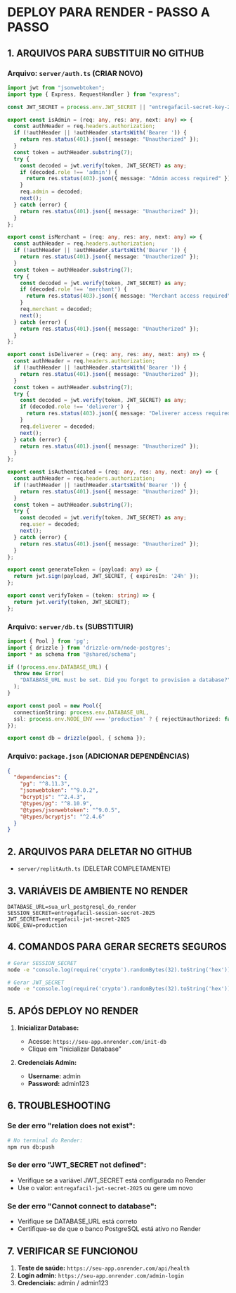 # DEPLOY PARA RENDER - PASSO A PASSO

## 1. ARQUIVOS PARA SUBSTITUIR NO GITHUB

### Arquivo: `server/auth.ts` (CRIAR NOVO)
```typescript
import jwt from "jsonwebtoken";
import type { Express, RequestHandler } from "express";

const JWT_SECRET = process.env.JWT_SECRET || "entregafacil-secret-key-2025";

export const isAdmin = (req: any, res: any, next: any) => {
  const authHeader = req.headers.authorization;
  if (!authHeader || !authHeader.startsWith('Bearer ')) {
    return res.status(401).json({ message: "Unauthorized" });
  }
  const token = authHeader.substring(7);
  try {
    const decoded = jwt.verify(token, JWT_SECRET) as any;
    if (decoded.role !== 'admin') {
      return res.status(403).json({ message: "Admin access required" });
    }
    req.admin = decoded;
    next();
  } catch (error) {
    return res.status(401).json({ message: "Unauthorized" });
  }
};

export const isMerchant = (req: any, res: any, next: any) => {
  const authHeader = req.headers.authorization;
  if (!authHeader || !authHeader.startsWith('Bearer ')) {
    return res.status(401).json({ message: "Unauthorized" });
  }
  const token = authHeader.substring(7);
  try {
    const decoded = jwt.verify(token, JWT_SECRET) as any;
    if (decoded.role !== 'merchant') {
      return res.status(403).json({ message: "Merchant access required" });
    }
    req.merchant = decoded;
    next();
  } catch (error) {
    return res.status(401).json({ message: "Unauthorized" });
  }
};

export const isDeliverer = (req: any, res: any, next: any) => {
  const authHeader = req.headers.authorization;
  if (!authHeader || !authHeader.startsWith('Bearer ')) {
    return res.status(401).json({ message: "Unauthorized" });
  }
  const token = authHeader.substring(7);
  try {
    const decoded = jwt.verify(token, JWT_SECRET) as any;
    if (decoded.role !== 'deliverer') {
      return res.status(403).json({ message: "Deliverer access required" });
    }
    req.deliverer = decoded;
    next();
  } catch (error) {
    return res.status(401).json({ message: "Unauthorized" });
  }
};

export const isAuthenticated = (req: any, res: any, next: any) => {
  const authHeader = req.headers.authorization;
  if (!authHeader || !authHeader.startsWith('Bearer ')) {
    return res.status(401).json({ message: "Unauthorized" });
  }
  const token = authHeader.substring(7);
  try {
    const decoded = jwt.verify(token, JWT_SECRET) as any;
    req.user = decoded;
    next();
  } catch (error) {
    return res.status(401).json({ message: "Unauthorized" });
  }
};

export const generateToken = (payload: any) => {
  return jwt.sign(payload, JWT_SECRET, { expiresIn: '24h' });
};

export const verifyToken = (token: string) => {
  return jwt.verify(token, JWT_SECRET);
};
```

### Arquivo: `server/db.ts` (SUBSTITUIR)
```typescript
import { Pool } from 'pg';
import { drizzle } from 'drizzle-orm/node-postgres';
import * as schema from "@shared/schema";

if (!process.env.DATABASE_URL) {
  throw new Error(
    "DATABASE_URL must be set. Did you forget to provision a database?",
  );
}

export const pool = new Pool({ 
  connectionString: process.env.DATABASE_URL,
  ssl: process.env.NODE_ENV === 'production' ? { rejectUnauthorized: false } : false
});

export const db = drizzle(pool, { schema });
```

### Arquivo: `package.json` (ADICIONAR DEPENDÊNCIAS)
```json
{
  "dependencies": {
    "pg": "^8.11.3",
    "jsonwebtoken": "^9.0.2",
    "bcryptjs": "^2.4.3",
    "@types/pg": "^8.10.9",
    "@types/jsonwebtoken": "^9.0.5",
    "@types/bcryptjs": "^2.4.6"
  }
}
```

## 2. ARQUIVOS PARA DELETAR NO GITHUB

- `server/replitAuth.ts` (DELETAR COMPLETAMENTE)

## 3. VARIÁVEIS DE AMBIENTE NO RENDER

```
DATABASE_URL=sua_url_postgresql_do_render
SESSION_SECRET=entregafacil-session-secret-2025
JWT_SECRET=entregafacil-jwt-secret-2025
NODE_ENV=production
```

## 4. COMANDOS PARA GERAR SECRETS SEGUROS

```bash
# Gerar SESSION_SECRET
node -e "console.log(require('crypto').randomBytes(32).toString('hex'))"

# Gerar JWT_SECRET  
node -e "console.log(require('crypto').randomBytes(32).toString('hex'))"
```

## 5. APÓS DEPLOY NO RENDER

1. **Inicializar Database:**
   - Acesse: `https://seu-app.onrender.com/init-db`
   - Clique em "Inicializar Database"

2. **Credenciais Admin:**
   - **Username:** admin
   - **Password:** admin123

## 6. TROUBLESHOOTING

### Se der erro "relation does not exist":
```bash
# No terminal do Render:
npm run db:push
```

### Se der erro "JWT_SECRET not defined":
- Verifique se a variável JWT_SECRET está configurada no Render
- Use o valor: `entregafacil-jwt-secret-2025` ou gere um novo

### Se der erro "Cannot connect to database":
- Verifique se DATABASE_URL está correto
- Certifique-se de que o banco PostgreSQL está ativo no Render

## 7. VERIFICAR SE FUNCIONOU

1. **Teste de saúde:** `https://seu-app.onrender.com/api/health`
2. **Login admin:** `https://seu-app.onrender.com/admin-login`
3. **Credenciais:** admin / admin123
